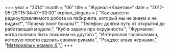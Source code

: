 +++
year = "2014"
month = "06"
title = "Журнал «Квантик»"
date = "2017-05-25T15:34:47+03:00"
orphan_slogans = [ "Как вывести радиоуправляемого робота из лабиринта, который мы не знаем и не видим?", "Почему поют бокалы?", "Телефон: долгий путь от открытия до работающей модели.", "Куб в задаче про окружности.", "Журчалки: когда полезно быть похожим на другого.", "Интересная головоломка, которую просто сделать своими руками.", "Рэндзю: атака чёрными.", "[Материалы к номеру 6.](files/materials_2014_06.html)",]
+++
